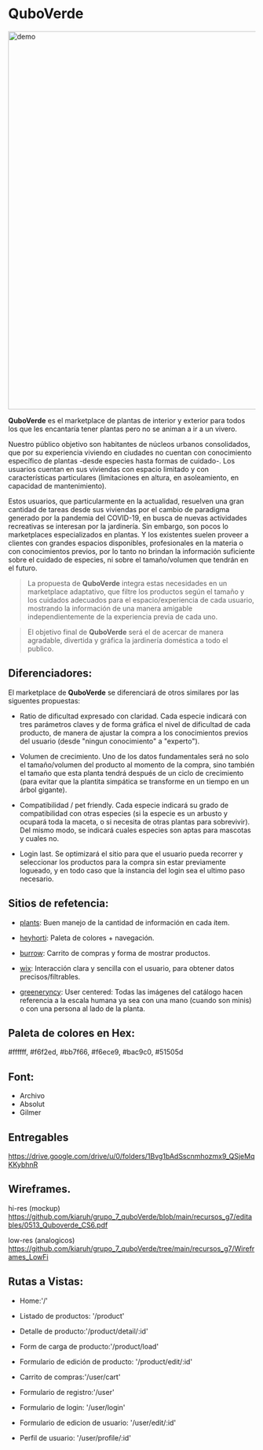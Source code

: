 # QuboVerde

<img width="769" alt="demo" src="https://user-images.githubusercontent.com/21150483/117097742-dea90e00-ad42-11eb-84b4-bb2b26162ce4.png">

__QuboVerde__ es el marketplace de plantas de interior y exterior para todos los que les encantaría tener plantas pero no se animan a ir a un vivero.

Nuestro público objetivo son habitantes de núcleos urbanos consolidados, que por su experiencia viviendo en ciudades no cuentan con conocimiento específico de plantas -desde especies hasta formas de cuidado-. Los usuarios cuentan en sus viviendas con espacio limitado y con características particulares (limitaciones en altura, en asoleamiento, en capacidad de mantenimiento).

Estos usuarios, que particularmente en la actualidad, resuelven una gran cantidad de tareas desde sus viviendas por el cambio de paradigma generado por la pandemia del COVID-19, en busca de nuevas actividades recreativas se interesan por la jardinería. Sin embargo, son pocos lo marketplaces especializados en plantas. Y los existentes suelen proveer a clientes con grandes espacios disponibles, profesionales en la materia o con conocimientos previos, por lo tanto no brindan la información suficiente sobre el cuidado de especies, ni sobre el tamaño/volumen que tendrán en el futuro. 

> La propuesta de __QuboVerde__ integra estas necesidades en un marketplace adaptativo, que filtre los productos según el tamaño y los cuidados adecuados para el espacio/experiencia de cada usuario, mostrando la información de una manera amigable independientemente de la experiencia previa de cada uno.

> El objetivo final de __QuboVerde__ será el de acercar de manera agradable, divertida y gráfica la jardinería doméstica a todo el publico.

## Diferenciadores:

El marketplace de __QuboVerde__ se diferenciará de otros similares por las siguentes propuestas:

   * Ratio de dificultad expresado con claridad.
     Cada especie indicará con tres parámetros claves y de forma gráfica el nivel de dificultad de cada producto, de manera de ajustar la compra a los conocimientos previos del usuario (desde "ningun conocimiento" a "experto").

   * Volumen de crecimiento.
     Uno de los datos fundamentales será no solo el tamaño/volumen del producto al momento de la compra, sino también el tamaño que esta planta tendrá después de un ciclo de crecimiento (para evitar que la plantita simpática se transforme en un tiempo en un árbol gigante).

   * Compatibilidad / pet friendly.
     Cada especie indicará su grado de compatibilidad con otras especies (si la especie es un arbusto y ocupará toda la maceta, o si necesita de otras plantas para sobrevivir).
     Del mismo modo, se indicará cuales especies son aptas para mascotas y cuales no.

   * Login last.
     Se optimizará el sitio para que el usuario pueda recorrer y seleccionar los productos para la compra sin estar previamente logueado, y en todo caso que la instancia del login sea el ultimo paso necesario.

## Sitios de refetencia:

* [plants](https://www.plants.com/c/best-selling-plants): Buen manejo de la cantidad de información en cada ítem.

* [heyhorti](https://heyhorti.com/): Paleta de colores + navegación.

* [burrow](https://burrow.com/): Carrito de compras y forma de mostrar productos.

* [wix](https://www.wix.com/logo/maker/esh): Interacción clara y sencilla con el usuario, para obtener datos precisos/filtrables.

* [greeneryncy](https://greenerynyc.com/): User centered: Todas las imágenes del catálogo hacen referencia a la escala humana ya sea con una mano (cuando son minis) o con una persona al lado de la planta.

## Paleta de colores en Hex:
#ffffff, #f6f2ed, #bb7f66, #f6ece9, #bac9c0, #51505d

## Font:
* Archivo
* Absolut
* Gilmer

## Entregables
https://drive.google.com/drive/u/0/folders/1Bvg1bAdSscnmhozmx9_QSjeMqKKybhnR

## Wireframes.
hi-res (mockup)
https://github.com/kiaruh/grupo_7_quboVerde/blob/main/recursos_g7/editables/0513_Quboverde_CS6.pdf

low-res (analogicos)
https://github.com/kiaruh/grupo_7_quboVerde/tree/main/recursos_g7/Wireframes_LowFi

## Rutas a Vistas:

* Home:'/'

* Listado de productos: '/product'

* Detalle de producto:'/product/detail/:id'

* Form de carga de producto:'/product/load'

* Formulario de edición de producto: '/product/edit/:id'

* Carrito de compras:'/user/cart'

* Formulario de registro:'/user'

* Formulario de login: '/user/login'

* Formulario de edicion de usuario: '/user/edit/:id'

* Perfil de usuario: '/user/profile/:id'
